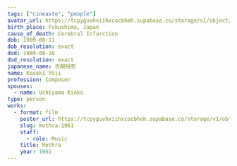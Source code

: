 ```yaml
---
tags: ["cineaste", "people"]
avatar_url: https://tcpyguvhxiihxcocbhoh.supabase.co/storage/v1/object/public/godzilla-cineaste-public/content/people/koseki-yuji/koseki-yuji.jpg
birth_place: Fukushima, Japan
cause_of_death: Cerebral Infarction
dob: 1909-08-11
dob_resolution: exact
dod: 1989-08-18
dod_resolution: exact
japanese_name: 古関裕而
name: Koseki Yûji
profession: Composer
spouses:
  - name: Uchiyama Kinko
type: person
works:
  - format: film
    poster_url: https://tcpyguvhxiihxcocbhoh.supabase.co/storage/v1/object/public/godzilla-cineaste-public/content/films/mothra-1961/posters/mothra-1961.jpg
    slug: mothra-1961
    staff:
      - role: Music
    title: Mothra
    year: 1961
---
```

